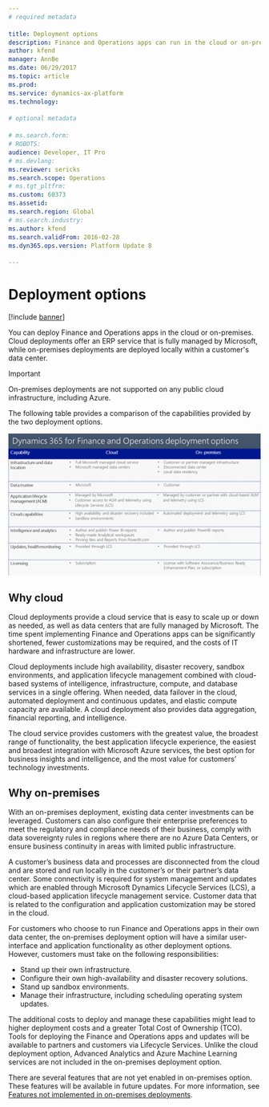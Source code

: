 ```yaml
---
# required metadata

title: Deployment options
description: Finance and Operations apps can run in the cloud or on-premises. This topic provides information about the different deployment options. 
author: kfend
manager: AnnBe
ms.date: 06/29/2017
ms.topic: article
ms.prod: 
ms.service: dynamics-ax-platform
ms.technology: 

# optional metadata

# ms.search.form: 
# ROBOTS: 
audience: Developer, IT Pro
# ms.devlang: 
ms.reviewer: sericks
ms.search.scope: Operations
# ms.tgt_pltfrm: 
ms.custom: 60373
ms.assetid: 
ms.search.region: Global
# ms.search.industry: 
ms.author: kfend
ms.search.validFrom: 2016-02-28
ms.dyn365.ops.version: Platform Update 8

---
```

# Deployment options

[!include [banner](../includes/banner.md)]

You can deploy Finance and Operations apps in the cloud or on-premises. Cloud deployments offer an ERP service that is fully managed by Microsoft, while on-premises deployments are deployed locally within a customer's data center. 
> [!IMPORTANT]
> On-premises deployments are not supported on any public cloud infrastructure, including Azure. 

The following table provides a comparison of the capabilities provided by the two deployment options.

[![Deployment options table](./media/deployment-options.PNG)](./media/deployment-options.PNG)


## Why cloud
Cloud deployments provide a cloud service that is easy to scale up or down as needed, as well as data centers that are fully managed by Microsoft. The time spent implementing Finance and Operations apps can be significantly shortened, fewer customizations may be required, and the costs of IT hardware and infrastructure are lower. 

Cloud deployments include high availability, disaster recovery, sandbox environments, and application lifecycle management combined with cloud-based systems of intelligence, infrastructure, compute, and database services in a single offering. When needed, data failover in the cloud, automated deployment and continuous updates, and elastic compute capacity are available. A cloud deployment also provides data aggregation, financial reporting, and intelligence.

The cloud service provides customers with the greatest value, the broadest range of functionality, the best application lifecycle experience, the easiest and broadest integration with Microsoft Azure services, the best option for business insights and intelligence, and the most value for customers’ technology investments. 

## Why on-premises
With an on-premises deployment, existing data center investments can be leveraged. Customers can also configure their enterprise preferences to meet the regulatory and compliance needs of their business, comply with data sovereignty rules in regions where there are no Azure Data Centers, or ensure business continuity in areas with limited public infrastructure. 

A customer’s business data and processes are disconnected from the cloud and are stored and run locally in the customer’s or their partner’s data center. Some connectivity is required for system management and updates which are enabled through Microsoft Dynamics Lifecycle Services (LCS), a cloud-based application lifecycle management service. Customer data that is related to the configuration and application customization may be stored in the cloud. 

For customers who choose to run Finance and Operations apps in their own data center, the on-premises deployment option will have a similar user-interface and application functionality as other deployment options. However, customers must take on the following responsibilities:

- Stand up their own infrastructure. 
- Configure their own high-availability and disaster recovery solutions. 
- Stand up sandbox environments.
- Manage their infrastructure, including scheduling operating system updates.

The additional costs to deploy and manage these capabilities might lead to higher deployment costs and a greater Total Cost of Ownership (TCO). Tools for deploying the Finance and Operations apps and updates will be available to partners and customers via Lifecycle Services. Unlike the cloud deployment option, Advanced Analytics and Azure Machine Learning services are not included in the on-premises deployment option. 

There are several features that are not yet enabled in on-premises option. These features will be available in future updates. 
For more information, see [Features not implemented in on-premises deployments](../../fin-and-ops/get-started/features-not-implemented-on-prem.md).

